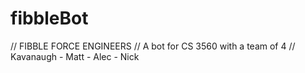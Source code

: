 # fibbleBot
// FIBBLE FORCE ENGINEERS
// A bot for CS 3560 with a team of 4
// Kavanaugh - Matt - Alec - Nick 